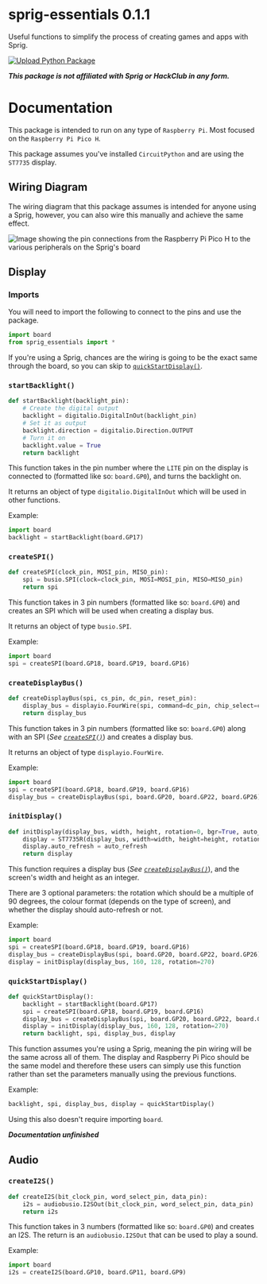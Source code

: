 # sprig-essentials 0.1.1

Useful functions to simplify the process of creating games and apps with Sprig.

[![Upload Python Package](https://github.com/WhenLifeHandsYouLemons/sprig-essentials/actions/workflows/python-publish.yml/badge.svg)](https://github.com/WhenLifeHandsYouLemons/sprig-essentials/actions/workflows/python-publish.yml)

_**This package is not affiliated with Sprig or HackClub in any form.**_

# Documentation

This package is intended to run on any type of `Raspberry Pi`.
Most focused on the `Raspberry Pi Pico H`.

This package assumes you've installed `CircuitPython` and are using the `ST7735` display.

## Wiring Diagram

The wiring diagram that this package assumes is intended for anyone using a Sprig, however, you can also wire this manually and achieve the same effect.

![Image showing the pin connections from the Raspberry Pi Pico H to the various peripherals on the Sprig's board](https://camo.githubusercontent.com/d9b4afd8b99cc6befd3e04bdb8231c9fd134333ebd6a17166ca391429221ff05/68747470733a2f2f70617065722d6174746163686d656e74732e64726f70626f782e636f6d2f735f303531314241344231393135393837353345434243343935363743303632334234453646313535314241453338333243443842384232454441463236464142365f313636323537323037313339375f53637265656e2b53686f742b323032322d30392d30372b61742b312e33342e32312b504d2e706e67 "Taken from 'https://github.com/hackclub/sprig/blob/main/docs/GROWING_A_SPRIG.md'")

## Display

### Imports

You will need to import the following to connect to the pins and use the package.

```python
import board
from sprig_essentials import *
```

If you're using a Sprig, chances are the wiring is going to be the exact same through the board, so you can skip to [`quickStartDisplay()`](#quickstartdisplay).

### `startBacklight()`

```python
def startBacklight(backlight_pin):
    # Create the digital output
    backlight = digitalio.DigitalInOut(backlight_pin)
    # Set it as output
    backlight.direction = digitalio.Direction.OUTPUT
    # Turn it on
    backlight.value = True
    return backlight
```

This function takes in the pin number where the `LITE` pin on the display is connected to (formatted like so: `board.GP0`), and turns the backlight on.

It returns an object of type `digitalio.DigitalInOut` which will be used in other functions.

Example:

```python
import board
backlight = startBacklight(board.GP17)
```

### `createSPI()`

```python
def createSPI(clock_pin, MOSI_pin, MISO_pin):
    spi = busio.SPI(clock=clock_pin, MOSI=MOSI_pin, MISO=MISO_pin)
    return spi
```

This function takes in 3 pin numbers (formatted like so: `board.GP0`) and creates an SPI which will be used when creating a display bus.

It returns an object of type `busio.SPI`.

Example:

```python
import board
spi = createSPI(board.GP18, board.GP19, board.GP16)
```

### `createDisplayBus()`

```python
def createDisplayBus(spi, cs_pin, dc_pin, reset_pin):
    display_bus = displayio.FourWire(spi, command=dc_pin, chip_select=cs_pin, reset=reset_pin)
    return display_bus
```

This function takes in 3 pin numbers (formatted like so: `board.GP0`) along with an SPI (_See [`createSPI()`](#createspi)_) and creates a display bus.

It returns an object of type `displayio.FourWire`.

Example:

```python
import board
spi = createSPI(board.GP18, board.GP19, board.GP16)
display_bus = createDisplayBus(spi, board.GP20, board.GP22, board.GP26)
```

### `initDisplay()`

```python
def initDisplay(display_bus, width, height, rotation=0, bgr=True, auto_refresh=True):
    display = ST7735R(display_bus, width=width, height=height, rotation=rotation, bgr=bgr)
    display.auto_refresh = auto_refresh
    return display
```

This function requires a display bus (_See [`createDisplayBus()`](#createdisplaybus)_), and the screen's width and height as an integer.

There are 3 optional parameters: the rotation which should be a multiple of 90 degrees, the colour format (depends on the type of screen), and whether the display should auto-refresh or not.

Example:

```python
import board
spi = createSPI(board.GP18, board.GP19, board.GP16)
display_bus = createDisplayBus(spi, board.GP20, board.GP22, board.GP26)
display = initDisplay(display_bus, 160, 128, rotation=270)
```

### `quickStartDisplay()`

```python
def quickStartDisplay():
    backlight = startBacklight(board.GP17)
    spi = createSPI(board.GP18, board.GP19, board.GP16)
    display_bus = createDisplayBus(spi, board.GP20, board.GP22, board.GP26)
    display = initDisplay(display_bus, 160, 128, rotation=270)
    return backlight, spi, display_bus, display
```

This function assumes you're using a Sprig, meaning the pin wiring will be the same across all of them. The display and Raspberry Pi Pico should be the same model and therefore these users can simply use this function rather than set the parameters manually using the previous functions.

Example:

```python
backlight, spi, display_bus, display = quickStartDisplay()
```

Using this also doesn't require importing `board`.

_**Documentation unfinished**_

## Audio

### `createI2S()`

```python
def createI2S(bit_clock_pin, word_select_pin, data_pin):
    i2s = audiobusio.I2SOut(bit_clock_pin, word_select_pin, data_pin)
    return i2s
```

This function takes in 3 numbers (formatted like so: `board.GP0`) and creates an I2S. The return is an `audiobusio.I2SOut` that can be used to play a sound.

Example:

```python
import board
i2s = createI2S(board.GP10, board.GP11, board.GP9)
```
